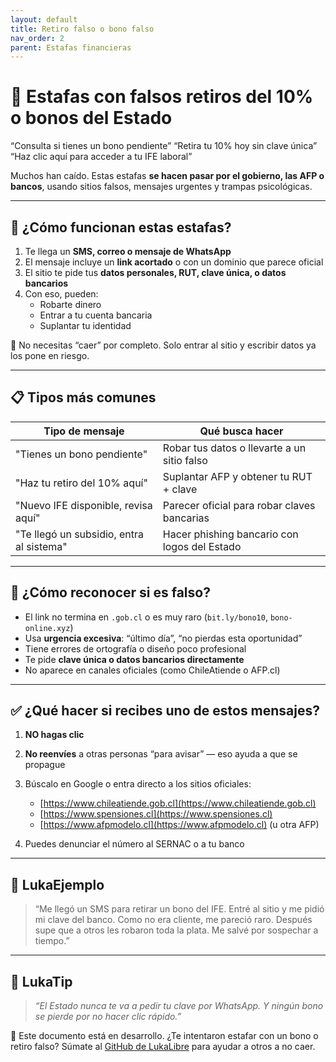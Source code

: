 ```yaml
---
layout: default
title: Retiro falso o bono falso
nav_order: 2
parent: Estafas financieras
---
```


# 🎣 Estafas con falsos retiros del 10% o bonos del Estado

“Consulta si tienes un bono pendiente”
“Retira tu 10% hoy sin clave única”
“Haz clic aquí para acceder a tu IFE laboral”

Muchos han caído.
Estas estafas **se hacen pasar por el gobierno, las AFP o bancos**, usando sitios falsos, mensajes urgentes y trampas psicológicas.

---

## 🧠 ¿Cómo funcionan estas estafas?

1. Te llega un **SMS, correo o mensaje de WhatsApp**
2. El mensaje incluye un **link acortado** o con un dominio que parece oficial
3. El sitio te pide tus **datos personales, RUT, clave única, o datos bancarios**
4. Con eso, pueden:
   - Robarte dinero
   - Entrar a tu cuenta bancaria
   - Suplantar tu identidad

🧠 No necesitas “caer” por completo. Solo entrar al sitio y escribir datos ya los pone en riesgo.

---

## 📋 Tipos más comunes

| Tipo de mensaje                     | Qué busca hacer                                      |
|-------------------------------------|------------------------------------------------------|
| "Tienes un bono pendiente"          | Robar tus datos o llevarte a un sitio falso          |
| "Haz tu retiro del 10% aquí"       | Suplantar AFP y obtener tu RUT + clave               |
| "Nuevo IFE disponible, revisa aquí" | Parecer oficial para robar claves bancarias          |
| "Te llegó un subsidio, entra al sistema" | Hacer phishing bancario con logos del Estado   |

---

## 🚨 ¿Cómo reconocer si es falso?

- El link no termina en `.gob.cl` o es muy raro (`bit.ly/bono10`, `bono-online.xyz`)
- Usa **urgencia excesiva**: “último día”, “no pierdas esta oportunidad”
- Tiene errores de ortografía o diseño poco profesional
- Te pide **clave única o datos bancarios directamente**
- No aparece en canales oficiales (como ChileAtiende o AFP.cl)

---

## ✅ ¿Qué hacer si recibes uno de estos mensajes?

1. **NO hagas clic**
2. **No reenvíes** a otras personas “para avisar” — eso ayuda a que se propague
3. Búscalo en Google o entra directo a los sitios oficiales:
   - [https://www.chileatiende.gob.cl](https://www.chileatiende.gob.cl)
   - [https://www.spensiones.cl](https://www.spensiones.cl)
   - [https://www.afpmodelo.cl](https://www.afpmodelo.cl) (u otra AFP)

4. Puedes denunciar el número al SERNAC o a tu banco

---

## 💬 LukaEjemplo

> “Me llegó un SMS para retirar un bono del IFE.
> Entré al sitio y me pidió mi clave del banco. Como no era cliente, me pareció raro.
> Después supe que a otros les robaron toda la plata. Me salvé por sospechar a tiempo.”

---

## 🧠 LukaTip

> *“El Estado nunca te va a pedir tu clave por WhatsApp. Y ningún bono se pierde por no hacer clic rápido.”*

📌 Este documento está en desarrollo.
¿Te intentaron estafar con un bono o retiro falso? Súmate al [GitHub de LukaLibre](https://github.com/raestrada/lukalibre) para ayudar a otros a no caer.
